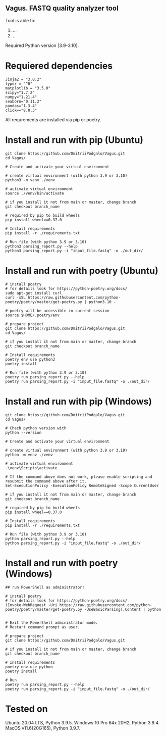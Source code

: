 ## Vagus. FASTQ quality analyzer tool

Tool is able to:
1. ...
2. ...

Required Python version [3.9-3.10].

# Requiered dependencies
``` console
Jinja2 = "3.0.2"
typer = "^0"
matplotlib = "3.5.0"
scipy="1.7.2"
numpy="1.21.4"
seaborn="0.11.2"
pandas="1.3.4"
click=="8.0.3"
```
All requrements are installed via pip or poetry.


# Install and run with pip (Ubuntu)
```console
git clone https://github.com/DmitriiPodgalo/Vagus.git
cd Vagus/

# Create and activate your virtual environment

# create virtual environment (with python 3.9 or 3.10)
python3 -m venv ./venv

# activate virtual environment
source ./venv/bin/activate

# if you install it not from main or master, change branch
git checkout branch_name

# required by pip to build wheels
pip install wheel==0.37.0 

# Install requirements
pip install -r ./requirements.txt

# Run file (with python 3.9 or 3.10)
python3 parsing_report.py --help
python3 parsing_report.py -i "input_file.fastq" -o ./out_dir/
```

# Install and run with poetry (Ubuntu)
```console
# install poetry
# for details look for https://python-poetry.org/docs/
sudo apt-get install curl
curl -sSL https://raw.githubusercontent.com/python-poetry/poetry/master/get-poetry.py | python3.10 -

# poetry will be accessible in current session
source $HOME/.poetry/env

# prepare project
git clone https://github.com/DmitriiPodgalo/Vagus.git
cd Vagus/

# if you install it not from main or master, change branch
git checkout branch_name

# Install requirements
poetry env use python3
poetry install 

# Run file (with python 3.9 or 3.10)
poetry run parsing_report.py --help
poetry run parsing_report.py -i "input_file.fastq" -o ./out_dir/
```

# Install and run with pip (Windows)
```console
git clone https://github.com/DmitriiPodgalo/Vagus.git
cd Vagus/

# Chech python version with 
python --version

# Create and activate your virtual environment

# create virtual environment (with python 3.9 or 3.10)
python -m venv ./venv

# activate virtual environment
.\venv\Scripts\activate

# If the command above does not work, please enable scripting and resubmit the command above after it.
Set-ExecutionPolicy -ExecutionPolicy RemoteSigned -Scope CurrentUser

# if you install it not from main or master, change branch
git checkout branch_name

# required by pip to build wheels
pip install wheel==0.37.0 

# Install requirements
pip install -r ./requirements.txt

# Run file (with python 3.9 or 3.10)
python parsing_report.py --help
python parsing_report.py -i "input_file.fastq" -o ./out_dir/
```

# Install and run with poetry (Windows)
```console
## run PowerShell as administrator!

# install poetry
# for details look for https://python-poetry.org/docs/
(Invoke-WebRequest -Uri https://raw.githubusercontent.com/python-poetry/poetry/master/get-poetry.py -UseBasicParsing).Content | python -

# Exit the PowerShell administrator mode.
# Restart command prompt as user.

# prepare project
git clone https://github.com/DmitriiPodgalo/Vagus.git

# if you install it not from main or master, change branch
git checkout branch_name

# Install requirements
poetry env use python
poetry install

# Run
poetry run parsing_report.py --help
poetry run parsing_report.py -i "input_file.fastq" -o ./out_dir/
```

# Tested on
Ubuntu 20.04 LTS, Python 3.9.5.
Windows 10 Pro 64x 20H2, Python 3.9.4.
MacOS v11.6(20G165), Python 3.9.7.